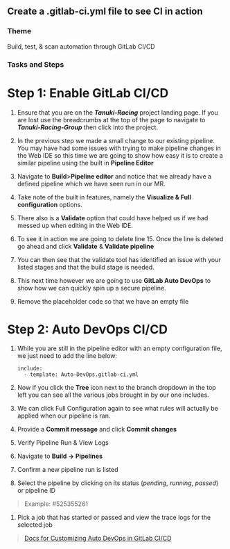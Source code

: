 ## Create a .gitlab-ci.yml file to see CI in action

### Theme

Build, test, & scan automation through GitLab CI/CD

### Tasks and Steps

# Step 1: Enable GitLab CI/CD

1. Ensure that you are on the ***Tanuki-Racing*** project landing page. If you are lost use the breadcrumbs at the top of the page to navigate to ***Tanuki-Racing-Group*** then click into the project.
  
2. In the previous step we made a small change to our existing pipeline. You may have had some issues with trying to make pipeline changes in the Web IDE so this time we are going to show how easy it is to create a similar pipeline using the built in **Pipeline Editor**
  
3. Navigate to **Build**>**Pipeline editor** and notice that we already have a defined pipeline which we have seen run in our MR. 
  
4. Take note of the built in features, namely the **Visualize & Full configuration** options.
  
5. There also is a **Validate** option that could have helped us if we had messed up when editing in the Web IDE.
  
6. To see it in action we are going to delete line 15. Once the line is deleted go ahead and click **Validate** & **Validate pipeline**
  
7. You can then see that the validate tool has identified an issue with your listed stages and that the build stage is needed.
  
8. This next time however we are going to use **GitLab Auto DevOps** to show how we can quickly spin up a secure pipeline.
  
9. Remove the placeholder code so that we have an empty file

# Step 2: Auto DevOps CI/CD

1. While you are still in the pipeline editor with an empty configuration file, we just need to add the line below:

    ```
    include:
      - template: Auto-DevOps.gitlab-ci.yml
    ```

1. Now if you click the **Tree** icon next to the branch dropdown in the top left you can see all the various jobs brought in by our one includes.

1. We can click Full Configuration again to see what rules will actually be applied when our pipeline is ran. 
  
1. Provide a **Commit message** and click **Commit changes**
  
1. Verify Pipeline Run & View Logs
  
1. Navigate to **Build -> Pipelines**
  
1. Confirm a new pipeline run is listed
  
1. Select the pipeline by clicking on its status (*pending*, *running*, *passed*) or pipeline ID

  > Example: #525355261

1. Pick a job that has started or passed and view the trace logs for the selected job

> [Docs for Customizing Auto DevOps in GitLab CI/CD](https://docs.gitlab.com/ee/topics/autodevops/customize.html#customize-gitlab-ciyml)





  



